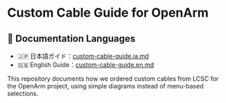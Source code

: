 # Custom Cable Guide for OpenArm

## 📘 Documentation Languages

- 🇯🇵 日本語ガイド：[custom-cable-guide.ja.md](./custom-cable-guide.ja.md)
- 🇬🇧 English Guide：[custom-cable-guide.en.md](./custom-cable-guide.en.md)

This repository documents how we ordered custom cables from LCSC for the OpenArm project, using simple diagrams instead of menu-based selections.
